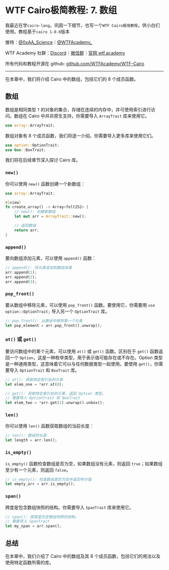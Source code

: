 # WTF Cairo极简教程: 7. 数组

我最近在学`cairo-lang`，巩固一下细节，也写一个`WTF Cairo极简教程`，供小白们使用。教程基于`cairo 1.0.0`版本

推特：[@0xAA_Science](https://twitter.com/0xAA_Science)｜[@WTFAcademy_](https://twitter.com/WTFAcademy_)

WTF Academy 社群：[Discord](https://discord.wtf.academy)｜[微信群](https://docs.google.com/forms/d/e/1FAIpQLSe4KGT8Sh6sJ7hedQRuIYirOoZK_85miz3dw7vA1-YjodgJ-A/viewform?usp=sf_link)｜[官网 wtf.academy](https://wtf.academy)

所有代码和教程开源在 github: [github.com/WTFAcademy/WTF-Cairo](https://github.com/WTFAcademy/WTF-Cairo)

---

在本章中，我们将介绍 Cairo 中的数组，包括它们的 8 个成员函数。

## 数组

数组是相同类型 `T` 的对象的集合，存储在连续的内存中，并可使用索引进行访问。数组在 Cairo 中并非原生支持，你需要导入 `ArrayTrait` 库来使用它。

```rust
use array::ArrayTrait;
```

数组对象有 8 个成员函数，我们将逐一介绍。你需要导入更多库来使用它们。

```rust
use option::OptionTrait;
use box::BoxTrait;
```

我们将在后续章节深入探讨 Cairo 库。

### `new()`

你可以使用 `new()` 函数创建一个新数组：

```rust
use array::ArrayTrait;

#[view]
fn create_array() -> Array<felt252> {
    // new(): 创建新数组
    let mut arr = ArrayTrait::new();

    // 返回数组
    return arr;
}
```

### `append()`

要向数组添加元素，可以使用 `append()` 函数：

```rust
// append(): 将元素追加到数组末尾
arr.append(1);
arr.append(2);
arr.append(3);
```

### `pop_front()`

要从数组中移除元素，可以使用 `pop_front()` 函数。要使用它，你需要用 `use option::OptionTrait;` 导入另一个 `OptionTrait` 库。

```rust
// pop_front(): 从数组中移除第一个元素
let pop_element = arr.pop_front().unwrap();
```

### `at()` 或 `get()`

要访问数组中的某个元素，可以使用 `at()` 或 `get()` 函数。区别在于 `get()` 函数返回一个 `Option`，这是一种枚举类型，用于表示值可能存在或不存在。Option 类型是一种通用类型，这意味着它可以与任何数据类型一起使用。要使用 `get()`，你需要导入 `OptionTrait` 和 `BoxTrait` 库。

```rust
// at(): 获取特定索引处的元素
let elem_one = *arr.at(0);

// get(): 获取特定索引处的元素，返回 Option 类型。
// 需要导入 OptionTrait 和 BoxTrait
let elem_two = *arr.get(1).unwrap().unbox();
```

### `len()`

你可以使用 `len()` 函数获取数组的当前长度：

```rust
// len(): 数组的长度
let length = arr.len();
```

### `is_empty()`

`is_empty()` 函数检查数组是否为空，如果数组没有元素，则返回 `true`；如果数组至少有一个元素，则返回 `false`。

```rust
// is_empty(): 检查数组是否为空并返回布尔值
let empty_arr = arr.is_empty();
```

### `span()`

跨度是包含数组快照的结构。你需要导入 `SpanTrait` 库来使用它。

```rust
// span(): 跨度是包含数组快照的结构。
// 需要导入 SpanTrait
let my_span = arr.span();
```

## 总结

在本章中，我们介绍了 Cairo 中的数组及其 8 个成员函数，包括它们的用法以及使用特定函数所需的库。